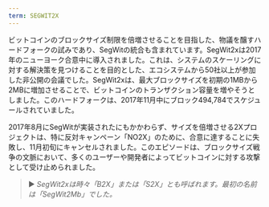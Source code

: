 ```yaml
---
term: SEGWIT2X
---
```


ビットコインのブロックサイズ制限を倍増させることを目指した、物議を醸すハードフォークの試みであり、SegWitの統合も含まれています。SegWit2xは2017年のニューヨーク合意中に導入されました。これは、システムのスケーリングに対する解決策を見つけることを目的とした、エコシステムから50社以上が参加した非公開の会議でした。SegWit2xは、最大ブロックサイズを初期の1MBから2MBに増加させることで、ビットコインのトランザクション容量を増やそうとしました。このハードフォークは、2017年11月中にブロック494,784でスケジュールされていました。

2017年8月にSegWitが実装されたにもかかわらず、サイズを倍増させる2Xプロジェクトは、特に反対キャンペーン「NO2X」のために、合意に達することに失敗し、11月初旬にキャンセルされました。このエピソードは、ブロックサイズ戦争の文脈において、多くのユーザーや開発者によってビットコインに対する攻撃として受け止められました。

> ► *SegWit2xは時々「B2X」または「S2X」とも呼ばれます。最初の名前は「SegWit2Mb」でした。*
